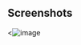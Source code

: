 ## Screenshots

<![image](https://github.com/user-attachments/assets/399717bc-53d0-44c9-a837-39f3674f67ff)


